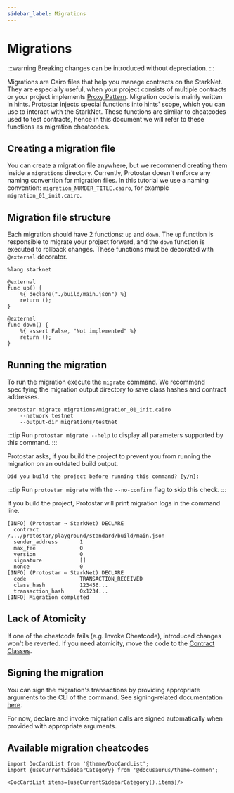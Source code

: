 ```yaml
---
sidebar_label: Migrations
---
```


# Migrations

:::warning
Breaking changes can be introduced without depreciation.
:::


Migrations are Cairo files that help you manage contracts on the StarkNet. They are especially useful, when your project consists of multiple contracts or your project implements [Proxy Pattern](https://blog.openzeppelin.com/proxy-patterns/). Migration code is mainly written in hints. Protostar injects special functions into hints' scope, which you can use to interact with the StarkNet. These functions are similar to cheatcodes used to test contracts, hence in this document we will refer to these functions as migration cheatcodes.

## Creating a migration file
You can create a migration file anywhere, but we recommend creating them inside a `migrations` directory. Currently, Protostar doesn't enforce any naming convention for migration files. In this tutorial we use a naming convention: `migration_NUMBER_TITLE.cairo`, for example `migration_01_init.cairo`.

## Migration file structure
Each migration should have 2 functions: `up` and `down`. The `up` function is responsible to migrate your project forward, and the `down` function is executed to rollback changes. These functions must be decorated with `@external` decorator.

```cairo title="Declaring contract in migration file"
%lang starknet

@external
func up() {
    %{ declare("./build/main.json") %}
    return ();
}

@external
func down() {
    %{ assert False, "Not implemented" %}
    return ();
}
``` 

## Running the migration
To run the migration execute the `migrate` command. We recommend specifying the migration output directory to save class hashes and contract addresses.

```shell title="Running the migration to the testnet"
protostar migrate migrations/migration_01_init.cairo
    --network testnet
    --output-dir migrations/testnet
```

:::tip
Run `protostar migrate --help` to display all parameters supported by this command.
:::

Protostar asks, if you build the project to prevent you from running the migration on an outdated build output.

```text title="Type 'y' to continue"
Did you build the project before running this command? [y/n]: 
```

:::tip
Run `protostar migrate` with the `--no-confirm` flag to skip this check.
:::


If you build the project, Protostar will print migration logs in the command line.

```text title="You can use this output for the debugging purposes"
[INFO] (Protostar → StarkNet) DECLARE
  contract             /.../protostar/playground/standard/build/main.json
  sender_address       1
  max_fee              0
  version              0
  signature            []
  nonce                0
[INFO] (Protostar ← StarkNet) DECLARE
  code                 TRANSACTION_RECEIVED
  class_hash           123456...
  transaction_hash     0x1234...
[INFO] Migration completed
```

## Lack of Atomicity
If one of the cheatcode fails (e.g. Invoke Cheatcode), introduced changes won't be reverted. If you need atomicity, move the code to the [Contract Classes](https://docs.starknet.io/documentation/develop/Contracts/contract-classes/).


## Signing the migration
You can sign the migration's transactions by providing appropriate arguments to the CLI of the command. 
See signing-related documentation [here](../01-cli.md#signing-a-declaration).

For now, declare and invoke migration calls are signed automatically when provided with appropriate arguments. 

## Available migration cheatcodes
```mdx-code-block
import DocCardList from '@theme/DocCardList';
import {useCurrentSidebarCategory} from '@docusaurus/theme-common';

<DocCardList items={useCurrentSidebarCategory().items}/>
```
